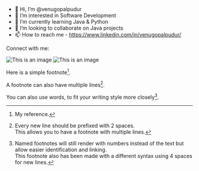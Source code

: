 - 👋 Hi, I’m @venugopalpudur
- 👀 I’m interested in Software Development
- 🌱 I’m currently learning Java & Python
- 💞️ I’m looking to collaborate on Java projects
- 📫 How to reach me - https://www.linkedin.com/in/venugopalpudur/

<!---
venugopalpudur/venugopalpudur is a ✨ special ✨ repository because its `README.md` (this file) appears on your GitHub profile.
You can click the Preview link to take a look at your changes.
--->

Connect with me:


![This is an image](https://cdn.cdnlogo.com/logos/h/80/html-5.svg)
![This is an image](https://cdnjs.cloudflare.com/ajax/libs/browser-logos/72.0.0/node.js/node.js.svg)

Here is a simple footnote[^1].

A footnote can also have multiple lines[^2].  

You can also use words, to fit your writing style more closely[^note].

[^1]: My reference.
[^2]: Every new line should be prefixed with 2 spaces.  
  This allows you to have a footnote with multiple lines.
[^note]:
    Named footnotes will still render with numbers instead of the text but allow easier identification and linking.  
    This footnote also has been made with a different syntax using 4 spaces for new lines.
